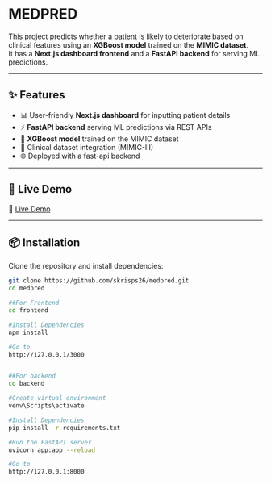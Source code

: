 # MEDPRED

This project predicts whether a patient is likely to deteriorate based on clinical features using an **XGBoost model** trained on the **MIMIC dataset**.  
It has a **Next.js dashboard frontend** and a **FastAPI backend** for serving ML predictions.


---

## ✨ Features
- 📊 User-friendly **Next.js dashboard** for inputting patient details
- ⚡ **FastAPI backend** serving ML predictions via REST APIs
- 🤖 **XGBoost model** trained on the MIMIC dataset
- 🧪 Clinical dataset integration (MIMIC-III)
- 🌐 Deployed with a fast-api backend

---

## 🚀 Live Demo
🔗 [Live Demo](https://medpred.vercel.app)  

---
## 📦 Installation

Clone the repository and install dependencies:

```bash
git clone https://github.com/skrisps26/medpred.git
cd medpred

##For Frontend
cd frontend

#Install Dependencies
npm install

#Go to
http://127.0.0.1/3000


##For backend
cd backend

#Create virtual environment
venv\Scripts\activate

#Install Dependencies
pip install -r requirements.txt

#Run the FastAPI server
uvicorn app:app --reload

#Go to
http://127.0.0.1:8000



